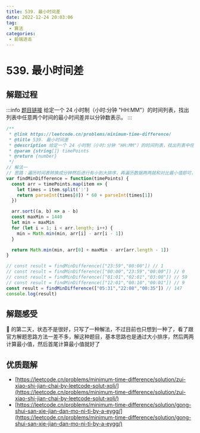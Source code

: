 ```yaml
---
title: 539. 最小时间差
date: 2022-12-24 20:03:06
tag:
 - 算法
categories:
 - 前端进击
---
```

# 539. 最小时间差
## 解题过程
:::info
[题目链接](https://leetcode.cn/problems/minimum-time-difference/)
给定一个 24 小时制（小时:分钟 "HH:MM"）的时间列表，找出列表中任意两个时间的最小时间差并以分钟数表示。
:::
```javascript
/**
 * @link https://leetcode.cn/problems/minimum-time-difference/
 * @title 539. 最小时间差
 * @description 给定一个 24 小时制（小时:分钟 "HH:MM"）的时间列表，找出列表中任意两个时间的最小时间差并以分钟数表示
 * @param {string[]} timePoints
 * @return {number}
 */
// 解法一
// 思路：遍历时间表转换成分钟然后进行有小到大排序，再遍历数据两两就和对比最小值即可，注意最后返回还需要进行一次判断，防止最小值跟最大值是零点上下差距
var findMinDifference = function(timePoints) {
  const arr = timePoints.map(item => {
    let times = item.split(':')
    return parseInt(times[0]) * 60 + parseInt(times[1])
  })

  arr.sort((a, b) => a - b)
  const maxMin = 1440
  let min = maxMin
  for (let i = 1; i < arr.length; i++) {
    min = Math.min(min, arr[i] - arr[i - 1])
  }

  return Math.min(min, arr[0] + maxMin - arr[arr.length - 1])
}

// const result = findMinDifference(["23:59","00:00"]) // 1
// const result = findMinDifference(["00:00","23:59","00:00"]) // 0
// const result = findMinDifference(["01:01","02:01","03:00"]) // 59
// const result = findMinDifference(["12:01","00:10","00:01"]) // 9
const result = findMinDifference(["05:31","22:08","00:35"]) // 147
console.log(result)
```
## 解题感受
🐑 的第二天，状态不是很好，只写了一种解法，不过目前也只想到一种了，看了跟官方解题思路方法一差不多，解这种题目，基本思路也是通过大小排序，然后两两计算最小值，然后首尾计算最小值就好了
## 优质题解

- [https://leetcode.cn/problems/minimum-time-difference/solution/zui-xiao-shi-jian-chai-by-leetcode-solut-xolj/](https://leetcode.cn/problems/minimum-time-difference/solution/zui-xiao-shi-jian-chai-by-leetcode-solut-xolj/)
- [https://leetcode.cn/problems/minimum-time-difference/solution/gong-shui-san-xie-jian-dan-mo-ni-ti-by-a-eygg/](https://leetcode.cn/problems/minimum-time-difference/solution/gong-shui-san-xie-jian-dan-mo-ni-ti-by-a-eygg/)
